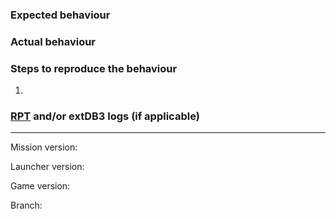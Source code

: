 <!--
Please review the guidelines for contributing to this repository. The link is above.
If you are reporting a bug then you must use the provided issue template.
-->

### Expected behaviour
<!-- What should have happened? -->

### Actual behaviour
<!-- What actually happened? -->

### Steps to reproduce the behaviour
1. <!-- How did you break it? -->

### [RPT](https://community.bistudio.com/wiki/Crash_Files#Arma_3) and/or extDB3 logs (if applicable)
<!-- Check your client and server RPT and extDB3 logs for errors and warnings.
If there are relevant messages and they are short then post them here with code formatting.
If there are relevant messages and they are long then upload the whole file to GitHub, Pastebin, or Hastebin.
-->

----

Mission version: <!-- See core/init.sqf, briefingName in mission.sqm, or changelog in briefing.sqf for your mission version. -->

Launcher version: <!-- In the Arma 3 launcher go to ⚙ OPTIONS and click the version info below to copy it to your clipboard. -->

Game version: 

Branch: 

